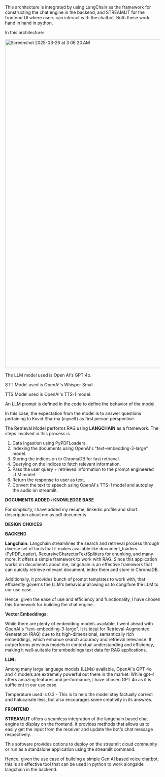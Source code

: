 This architecture is integrated by using LangChain as the framework for constructing the chat engine in the backend,
and STREAMLIT for the frontend UI where users can interact with the chatbot.
Both these work hand in hand in python.


In this architecture:

<img width="1065" alt="Screenshot 2025-03-26 at 3 06 20 AM" src="https://github.com/user-attachments/assets/c616fcc8-cfd8-4cc4-8241-f9c6e1f984e1" />


The LLM model used is Open AI's GPT 4o.

STT Model used is OpenAI's Whisper Small.

TTS Model used is OpenAI's TTS-1 model.

An LLM prompt is defined in the code to define the behavior of the model.

In this case, the expectation from the model is to answer questions pertaining to Kovid Sharma (myself) as first person perspective.



The Retrieval Model performs RAG using **LANGCHAIN** as a framework.
The steps involved in this process is 
1. Data Ingestion using PyPDFLoaders.
2. Indexing the documents using OpenAI's "text-embedding-3-large" model.
3. Storing the indices on to ChromaDB for fast retrieval.
4. Querying on the indices to fetch relevant information.
6. Pass the user query + retrieved information to the prompt engineered LLM model.
7. Return the response to user as text.
8. Convert the text to speech using OpenAI's TTS-1 model and autoplay the audio on streamlit.


**DOCUMENTS ADDED : KNOWLEDGE BASE**

For simplicity, I have added my resume, linkedin profile and short description about me as pdf documents.

**DESIGN CHOICES**

**BACKEND**

**Langchain:**
Langchain streamlines the search and retrieval process through diverse set of tools that it makes available like document_loaders (PyPDFLoader), RecursiveCharacterTextSplitters for chunking, and many more.
It offers a simple framework to work with RAG.
Since this application works on documents about me, langchain is an effective framework that can quickly retrieve 
relevant document, index them and store in ChromaDB.

Additionally, it provides bunch of prompt templates to work with, that efficiently governs the LLM's behaviour allowing us to congifure the LLM to our use case.


Hence, given the ease of use and efficiency and functionality, I have chosen this framework for building the chat engine.



**Vector Embeddings:**

While there are plenty of embedding models available, I went ahead with OpenAI's "text-embedding-3-large".
It is ideal for Retrieval-Augmented Generation (RAG) due to its high-dimensional, semantically rich embeddings, which enhance search accuracy and retrieval relevance.
It outperforms previous models in contextual understanding and efficiency, making it well-suitable for embeddings text data for RAG applications.


**LLM :**

Among many large language models (LLMs) available, OpenAI's GPT 4o and 4 models are extremely powerful out there in the market.
While gpt-4 offers amazing features and performance, I have chosen GPT 4o as it is sufficient in our use case.

Temperature used is 0.3 - This is to help the model stay factually correct and halucanate less, but also encourages some creativity in its answres.

**FRONTEND**

**STREAMLIT** offers a seamless integration of the langchain based chat engine to display on the frontend.
It provides methods that allows us to easily get the input from the receiver
and update the bot's chat message respectively.


This software provides options to deploy on the streamlit cloud community or run as a standalone application using the streamlit command.

Hence, given the use case of building a simple Gen AI based voice chatbot, this is an effective tool that can be used in python to work alongside langchain in the backend.
